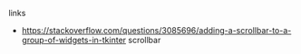 
links 
- https://stackoverflow.com/questions/3085696/adding-a-scrollbar-to-a-group-of-widgets-in-tkinter scrollbar